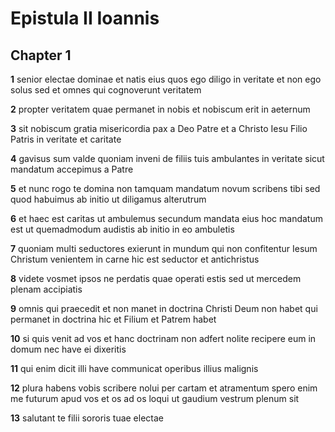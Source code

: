 # Epistula II Ioannis

## Chapter 1

**1** senior electae dominae et natis eius quos ego diligo in veritate et non ego solus sed et omnes qui cognoverunt veritatem

**2** propter veritatem quae permanet in nobis et nobiscum erit in aeternum

**3** sit nobiscum gratia misericordia pax a Deo Patre et a Christo Iesu Filio Patris in veritate et caritate

**4** gavisus sum valde quoniam inveni de filiis tuis ambulantes in veritate sicut mandatum accepimus a Patre

**5** et nunc rogo te domina non tamquam mandatum novum scribens tibi sed quod habuimus ab initio ut diligamus alterutrum

**6** et haec est caritas ut ambulemus secundum mandata eius hoc mandatum est ut quemadmodum audistis ab initio in eo ambuletis

**7** quoniam multi seductores exierunt in mundum qui non confitentur Iesum Christum venientem in carne hic est seductor et antichristus

**8** videte vosmet ipsos ne perdatis quae operati estis sed ut mercedem plenam accipiatis

**9** omnis qui praecedit et non manet in doctrina Christi Deum non habet qui permanet in doctrina hic et Filium et Patrem habet

**10** si quis venit ad vos et hanc doctrinam non adfert nolite recipere eum in domum nec have ei dixeritis

**11** qui enim dicit illi have communicat operibus illius malignis

**12** plura habens vobis scribere nolui per cartam et atramentum spero enim me futurum apud vos et os ad os loqui ut gaudium vestrum plenum sit

**13** salutant te filii sororis tuae electae

